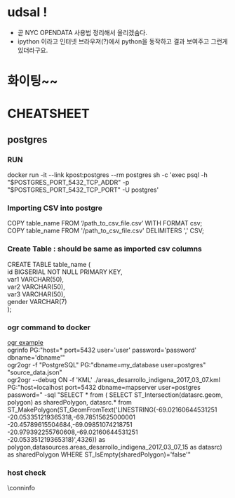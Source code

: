 # udsal !
- 곧 NYC OPENDATA 사용법 정리해서 올리겠숨다.
- ipython 이라고 인터넷 브라우져(?)에서 python을 동작하고 결과 보여주고 그런게 있더라구요.

# 화이팅~~

# CHEATSHEET

## postgres

### RUN
docker run -it --link kpost:postgres --rm postgres sh -c 'exec psql -h "$POSTGRES_PORT_5432_TCP_ADDR" -p "$POSTGRES_PORT_5432_TCP_PORT" -U postgres'

### Importing CSV into postgre
COPY table_name FROM ‘/path_to_csv_file.csv’ WITH FORMAT csv; <br>
COPY table_name FROM '/path_to_csv_file.csv' DELIMITERS ',' CSV; <br>

### Create Table : should be same as imported csv columns
CREATE TABLE table_name ( <br>
id BIGSERIAL NOT NULL PRIMARY KEY, <br>
var1 VARCHAR(50), <br>
var2 VARCHAR(50), <br>
var3 VARCHAR(50), <br>
gender VARCHAR(7) <br>
); <br>

### ogr command to docker
[ogr example](https://morphocode.com/using-ogr2ogr-convert-data-formats-geojson-postgis-esri-geodatabase-shapefiles/) <br>
ogrinfo PG:"host=* port=5432 user='user' password='password' dbname='dbname'" <br>
ogr2ogr -f "PostgreSQL" PG:"dbname=my_database user=postgres" "source_data.json" <br>
ogr2ogr --debug ON -f 'KML' ./areas_desarrollo_indigena_2017_03_07.kml PG:"host=localhost port=5432 dbname=mapserver user=postgres password=" -sql "SELECT * from ( SELECT ST_Intersection(datasrc.geom, polygon) as sharedPolygon, datasrc.* from ST_MakePolygon(ST_GeomFromText('LINESTRING(-69.02160644531251 -20.053351219365318,-69.78515625000001 -20.45789615504684,-69.09851074218751 -20.979392255760608,-69.02160644531251 -20.053351219365318)',4326)) as polygon,datasources.areas_desarrollo_indigena_2017_03_07_15 as datasrc) as sharedPolygon WHERE ST_IsEmpty(sharedPolygon)='false'" <br>

### host check
\conninfo <br>

